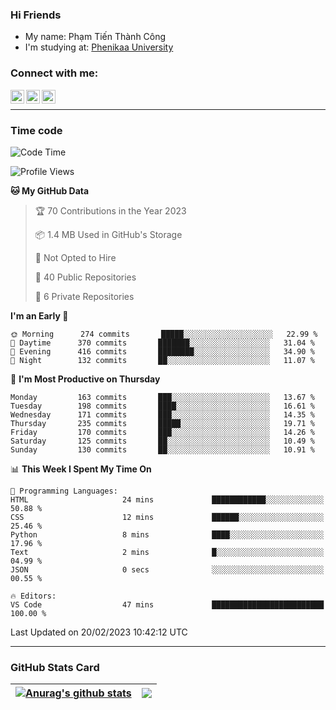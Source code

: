 ### Hi Friends

- My name: Phạm Tiến Thành Công
- I'm studying at: [Phenikaa University]


### Connect with me:
[<img align="left" alt="PhamTienThanhCong | Facebook" width="22px" src="https://upload.wikimedia.org/wikipedia/commons/thumb/1/16/Facebook-icon-1.png/640px-Facebook-icon-1.png" />][facebook]
[<img align="left" alt="PhamTienThanhCong | Zalo" width="22px" src="https://www.anphatpc.com.vn/template/anphat_2020v2/images/icon-zalo.jpg" />][zalo]
[<img align="left" alt="PhamTienThanhCong | LinkedIn" width="22px" src="https://cdn3.iconfinder.com/data/icons/inficons/512/linkedin.png" />][linkedin]

<br />

---

### Time code

<!--START_SECTION:waka-->
![Code Time](http://img.shields.io/badge/Code%20Time-878%20hrs%2049%20mins-blue)

![Profile Views](http://img.shields.io/badge/Profile%20Views-7-blue)

**🐱 My GitHub Data** 

> 🏆 70 Contributions in the Year 2023
 > 
> 📦 1.4 MB Used in GitHub's Storage 
 > 
> 🚫 Not Opted to Hire
 > 
> 📜 40 Public Repositories 
 > 
> 🔑 6 Private Repositories  
 > 
**I'm an Early 🐤** 

```text
🌞 Morning      274 commits       █████░░░░░░░░░░░░░░░░░░░░   22.99 % 
🌆 Daytime      370 commits       ███████░░░░░░░░░░░░░░░░░░   31.04 % 
🌃 Evening      416 commits       ████████░░░░░░░░░░░░░░░░░   34.90 % 
🌙 Night        132 commits       ██░░░░░░░░░░░░░░░░░░░░░░░   11.07 % 

```
📅 **I'm Most Productive on Thursday** 

```text
Monday         163 commits       ███░░░░░░░░░░░░░░░░░░░░░░   13.67 % 
Tuesday        198 commits       ████░░░░░░░░░░░░░░░░░░░░░   16.61 % 
Wednesday      171 commits       ███░░░░░░░░░░░░░░░░░░░░░░   14.35 % 
Thursday       235 commits       █████░░░░░░░░░░░░░░░░░░░░   19.71 % 
Friday         170 commits       ███░░░░░░░░░░░░░░░░░░░░░░   14.26 % 
Saturday       125 commits       ██░░░░░░░░░░░░░░░░░░░░░░░   10.49 % 
Sunday         130 commits       ██░░░░░░░░░░░░░░░░░░░░░░░   10.91 % 

```


📊 **This Week I Spent My Time On** 

```text
💬 Programming Languages: 
HTML                     24 mins             ████████████░░░░░░░░░░░░░   50.88 % 
CSS                      12 mins             ██████░░░░░░░░░░░░░░░░░░░   25.46 % 
Python                   8 mins              ████░░░░░░░░░░░░░░░░░░░░░   17.96 % 
Text                     2 mins              █░░░░░░░░░░░░░░░░░░░░░░░░   04.99 % 
JSON                     0 secs              ░░░░░░░░░░░░░░░░░░░░░░░░░   00.55 % 

🔥 Editors: 
VS Code                  47 mins             █████████████████████████   100.00 % 

```


 Last Updated on 20/02/2023 10:42:12 UTC
<!--END_SECTION:waka-->

---

### GitHub Stats Card

| <a href="https://github.com/phamtienthanhcong"><img align="center" src="https://github-readme-stats.vercel.app/api?username=PhamTienThanhCong&show_icons=true&include_all_commits=true&theme=buefy&hide_border=true&theme=ocean_dark" alt="Anurag's github stats" /></a> | <a href="https://github.com/phamtienthanhcong"><img align="center" src="https://github-readme-stats.vercel.app/api/top-langs/?username=PhamTienThanhCong&layout=compact&theme=buefy&hide_border=true&theme=ocean_dark" /></a> |
| ------------- | ------------- |

[Phenikaa University]: https://phenikaa-uni.edu.vn/vi
[facebook]: https://www.facebook.com/phamtienthanhcong
[linkedin]: https://linkedin.com/in/phamtienthanhcong
[zalo]: https://zalo.me/0396396332
[tiktok]: https://www.tiktok.com/@phamtienthanhcong
[web]: https://github.com/PhamTienThanhCong/web_dev
[min project]: https://github.com/PhamTienThanhCong/Project-Of-Web
[c and cpp]: https://github.com/PhamTienThanhCong/Code_C_and_Cpro
[python]: https://github.com/PhamTienThanhCong/Python_beginer
